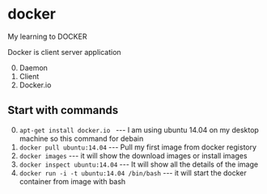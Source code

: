 # docker
My learning to DOCKER

Docker is client server application 

0. Daemon
0. Client
0. Docker.io
## Start with commands
0. `apt-get install docker.io ` --- I am using ubuntu 14.04 on my desktop machine so this command for debain 
0. `docker pull ubuntu:14.04` --- Pull my first image from docker registory 
0. `docker images` --- it will show the download images or install images 
0. `docker inspect ubuntu:14.04` --- It will show all the details of the image
0. `docker run -i -t ubuntu:14.04 /bin/bash` --- it will start the docker container from image with bash


